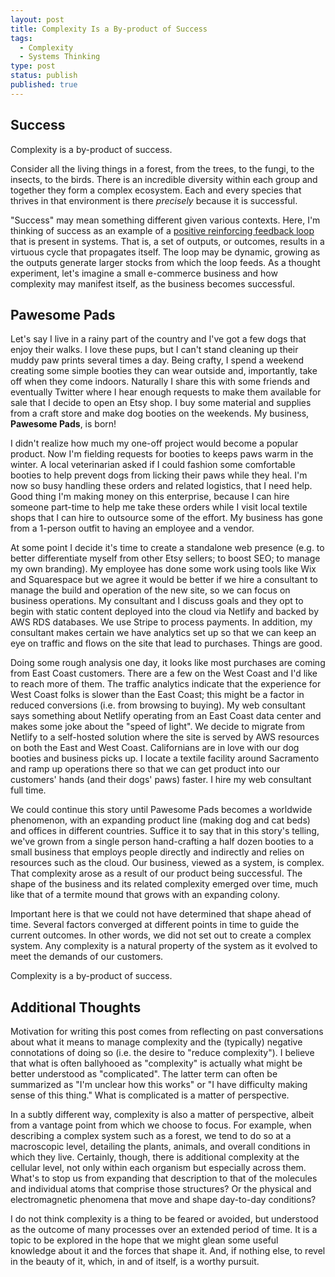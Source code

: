 ```yaml
---
layout: post
title: Complexity Is a By-product of Success
tags:
  - Complexity
  - Systems Thinking
type: post
status: publish
published: true
---
```


## Success

Complexity is a by-product of success.

Consider all the living things in a forest, from the trees, to the fungi, to the
insects, to the birds. There is an incredible diversity within each group and
together they form a complex ecosystem. Each and every species that thrives in
that environment is there _precisely_ because it is successful.

"Success" may mean something different given various contexts. Here, I'm
thinking of success as an example of a
[positive reinforcing feedback loop](/posts/systems-thinking-in-practice.html#7-reinforcing-feedback-loops) that is present in systems. That is, a set of outputs, or
outcomes, results in a virtuous cycle that propagates itself. The loop may be
dynamic, growing as the outputs generate larger stocks from which the loop
feeds. As a thought experiment, let's imagine a small e-commerce business and
how complexity may manifest itself, as the business becomes successful.

## Pawesome Pads

Let's say I live in a rainy part of the country and I've got a few dogs that
enjoy their walks. I love these pups, but I can't stand cleaning up their muddy
paw prints several times a day. Being crafty, I spend a weekend creating some
simple booties they can wear outside and, importantly, take off when they come
indoors. Naturally I share this with some friends and eventually Twitter where I
hear enough requests to make them available for sale that I decide to open an
Etsy shop. I buy some material and supplies from a craft store and make dog
booties on the weekends. My business, **Pawesome Pads**, is born!

I didn't realize how much my one-off project would become a popular product. Now
I'm fielding requests for booties to keeps paws warm in the winter. A local
veterinarian asked if I could fashion some comfortable booties to help prevent
dogs from licking their paws while they heal. I'm now so busy handling these
orders and related logistics, that I need help. Good thing I'm making money on
this enterprise, because I can hire someone part-time to help me take these
orders while I visit local textile shops that I can hire to outsource some of
the effort. My business has gone from a 1-person outfit to having an employee
and a vendor.

At some point I decide it's time to create a standalone web presence (e.g. to
better differentiate myself from other Etsy sellers; to boost SEO; to manage my
own branding). My employee has done some work using tools like Wix and
Squarespace but we agree it would be better if we hire a consultant to manage
the build and operation of the new site, so we can focus on business operations.
My consultant and I discuss goals and they opt to begin with static content
deployed into the cloud via Netlify and backed by AWS RDS databases. We use
Stripe to process payments. In addition, my consultant makes certain we have
analytics set up so that we can keep an eye on traffic and flows on the site
that lead to purchases. Things are good.

Doing some rough analysis one day, it looks like most purchases are coming from
East Coast customers. There are a few on the West Coast and I'd like to reach
more of them. The traffic analytics indicate that the experience for West Coast
folks is slower than the East Coast; this might be a factor in reduced
conversions (i.e. from browsing to buying). My web consultant says something
about Netlify operating from an East Coast data center and makes some joke about
the "speed of light". We decide to migrate from Netlify to a self-hosted
solution where the site is served by AWS resources on both the East and West
Coast. Californians are in love with our dog booties and business picks up. I
locate a textile facility around Sacramento and ramp up operations there so that
we can get product into our customers' hands (and their dogs' paws) faster. I
hire my web consultant full time.

We could continue this story until Pawesome Pads becomes a worldwide phenomenon,
with an expanding product line (making dog and cat beds) and offices in
different countries. Suffice it to say that in this story's telling, we've
grown from a single person hand-crafting a half dozen booties to a small
business that employs people directly and indirectly and relies on resources
such as the cloud. Our business, viewed as a system, is complex. That complexity
arose as a result of our product being successful. The shape of the business and
its related complexity emerged over time, much like that of a termite mound that
grows with an expanding colony.

Important here is that we could not have determined that shape ahead of time.
Several factors converged at different points in time to guide the current
outcomes. In other words, we did not set out to create a complex system. Any
complexity is a natural property of the system as it evolved to meet the demands
of our customers.

Complexity is a by-product of success.

## Additional Thoughts

Motivation for writing this post comes from reflecting on past conversations
about what it means to manage complexity and the (typically) negative
connotations of doing so (i.e. the desire to "reduce complexity"). I believe
that what is often ballyhooed as "complexity" is actually what might be better
understood as "complicated". The latter term can often be summarized as "I'm
unclear how this works" or "I have difficulty making sense of this thing." What
is complicated is a matter of perspective.

In a subtly different way, complexity is also a matter of perspective, albeit
from a vantage point from which we choose to focus. For example, when describing
a complex system such as a forest, we tend to do so at a macroscopic level,
detailing the plants, animals, and overall conditions in which they live.
Certainly, though, there is additional complexity at the cellular level, not
only within each organism but especially across them. What's to stop us from
expanding that description to that of the molecules and individual atoms that
comprise those structures? Or the physical and electromagnetic phenomena that
move and shape day-to-day conditions?

I do not think complexity is a thing to be feared or avoided, but understood as
the outcome of many processes over an extended period of time. It is a topic
to be explored in the hope that we might glean some useful knowledge about it
and the forces that shape it. And, if nothing else, to revel in the beauty of
it, which, in and of itself, is a worthy pursuit.
